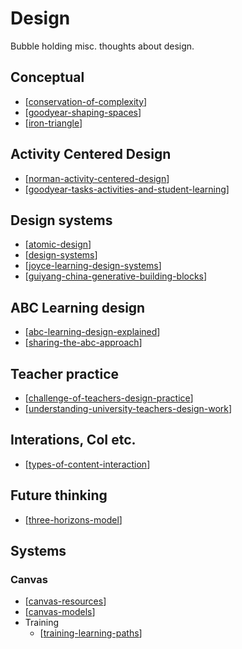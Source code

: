# Design

Bubble holding misc. thoughts about design.

## Conceptual

- [[conservation-of-complexity]]
- [[goodyear-shaping-spaces]]
- [[iron-triangle]]

## Activity Centered Design

- [[norman-activity-centered-design]]
- [[goodyear-tasks-activities-and-student-learning]]

## Design systems

- [[atomic-design]]
- [[design-systems]]
- [[joyce-learning-design-systems]]
- [[guiyang-china-generative-building-blocks]]

## ABC Learning design

- [[abc-learning-design-explained]]
- [[sharing-the-abc-approach]]

## Teacher practice

- [[challenge-of-teachers-design-practice]]
- [[understanding-university-teachers-design-work]]

## Interations, CoI etc.

- [[types-of-content-interaction]]

## Future thinking

- [[three-horizons-model]]

## Systems 

### Canvas

- [[canvas-resources]]
- [[canvas-models]]
- Training
  - [[training-learning-paths]]

[//begin]: # "Autogenerated link references for markdown compatibility"
[conservation-of-complexity]: conservation-of-complexity "The Law of Conservation of Complexity"
[goodyear-shaping-spaces]: goodyear-shaping-spaces "Shaping Spaces - Peter Goodyear ALTC 2017 Keynote"
[iron-triangle]: iron-triangle "Iron Triangle"
[norman-activity-centered-design]: norman-activity-centered-design "norman-activity-centered-design"
[goodyear-tasks-activities-and-student-learning]: goodyear-tasks-activities-and-student-learning "goodyear-tasks-activities-and-student-learning"
[atomic-design]: atomic-design "Atomic Design"
[design-systems]: design-systems "Design Systems"
[joyce-learning-design-systems]: joyce-learning-design-systems "Joyce Learning Design Systems"
[guiyang-china-generative-building-blocks]: guiyang-china-generative-building-blocks "guiyang-china-generative-building-blocks"
[abc-learning-design-explained]: abc-learning-design-explained "abc-learning-design-explained"
[sharing-the-abc-approach]: sharing-the-abc-approach "Sharing the ABC Approach"
[challenge-of-teachers-design-practice]: challenge-of-teachers-design-practice "Challenge of Teachers Design Practice"
[understanding-university-teachers-design-work]: understanding-university-teachers-design-work "Understanding University Teachers Design Work"
[types-of-content-interaction]: types-of-content-interaction "Taxonomy of student-to-content interactions strategies"
[three-horizons-model]: three-horizons-model "Three Horizons Model"
[canvas-resources]: canvas/canvas-resources "Canvas resources"
[canvas-models]: canvas/canvas-models "Canvas models"
[training-learning-paths]: canvas/training-learning-paths "Creating learning paths"
[//end]: # "Autogenerated link references"